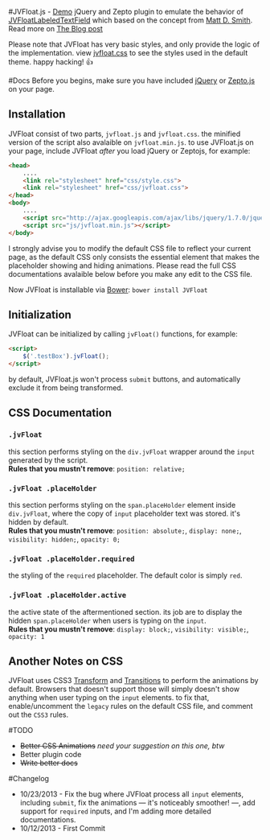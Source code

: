 #JVFloat.js - [Demo](http://bootsnipp.com/iframe/OvV)
jQuery and Zepto plugin to emulate the behavior of [JVFloatLabeledTextField](https://github.com/jverdi/JVFloatLabeledTextField) which based on the concept from [Matt D. Smith](http://dribbble.com/shots/1254439--GIF-Mobile-Form-Interaction?list=users).
Read more on [The Blog post](http://blog.mahardi.me/2013/10/14/jvfloatjs---the-experiment-with-form-accessbility-and-ux-in-html5/)

Please note that JVFloat has very basic styles, and only provide the logic of the implementation. view [jvfloat.css](https://github.com/maman/JVFloat.js/blob/master/jvfloat.css) to see the styles used in the default theme. happy hacking! :thumbsup:

#Docs
Before you begins, make sure you have included [jQuery](http://jquery.com) or [Zepto.js](http://zeptojs.com) on your page.

## Installation
JVFloat consist of two parts, `jvfloat.js` and `jvfloat.css`. the minified version of the script also avalaible on `jvfloat.min.js`. to use JVFloat.js on your page, include JVFloat *after* you load jQuery or Zeptojs, for example:
```html
<head>
	....
	<link rel="stylesheet" href="css/style.css">
	<link rel="stylesheet" href="css/jvfloat.css">
</head>
<body>
	....
	<script src="http://ajax.googleapis.com/ajax/libs/jquery/1.7.0/jquery.min.js"></script>
	<script src="js/jvfloat.min.js"></script>
</body>
```
I strongly advise you to modify the default CSS file to reflect your current page, as the default CSS only consists the essential element that makes the placeholder showing and hiding animations. Please read the full CSS documentations avalaible below before you make any edit to the CSS file.  

Now JVFloat is installable via [Bower](http://bower.io): `bower install JVFloat`

## Initialization
JVFloat can be initialized by calling `jvFloat()` functions, for example:
```html
<script>
	$('.testBox').jvFloat();
</script>
```
by default, JVFloat.js won't process `submit` buttons, and automatically exclude it from being transformed.
## CSS Documentation

### `.jvFloat`
this section performs styling on the `div.jvFloat` wrapper around the `input` generated by the script.  
**Rules that you mustn't remove**: `position: relative;`

### `.jvFloat .placeHolder`
this section performs styling on the `span.placeHolder` element inside `div.jvFloat`, where the copy of `input` placeholder text was stored. it's hidden by default.  
**Rules that you mustn't remove**: `position: absolute;`, `display: none;`, `visibility: hidden;`, `opacity: 0;`

### `.jvFloat .placeHolder.required`
the styling of the `required` placeholder. The default color is simply `red`.

### `.jvFloat .placeHolder.active`
the active state of the aftermentioned section. its job are to display the hidden `span.placeHolder` when users is typing on the `input`.  
**Rules that you mustn't remove**: `display: block;`, `visibility: visible;`, `opacity: 1`

## Another Notes on CSS
JVFloat uses CSS3 [Transform](https://developer.mozilla.org/en-US/docs/Web/CSS/transform) and [Transitions](https://developer.mozilla.org/en-US/docs/Web/CSS/transition) to perform the animations by default. Browsers that doesn't support those will simply doesn't show anything when user typing on the `input` elements. to fix that, enable/uncomment the `legacy` rules on the default CSS file, and comment out the `CSS3` rules.

#TODO
* ~~Better CSS Animations~~ *need your suggestion on this one, btw*
* Better plugin code
* ~~Write better docs~~

#Changelog
* 10/23/2013 - Fix the bug where JVFloat process all `input` elements, including `submit`, fix the animations &mdash; it's noticeably smoother! &mdash;, add support for `required` inputs, and I'm adding more detailed documentations.
* 10/12/2013 - First Commit

